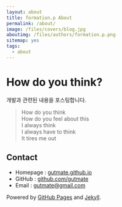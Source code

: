 ```yaml
---
layout: about
title: formation.p About
permalink: /about/
image: /files/covers/blog.jpg
aboutimg: /files/authors/formation.p.png
sitemap: yes
tags:
  - about
---
```

# How do you think?
개발과 관련된 내용을 포스팅합니다.

> How do you think <br>
> How do you feel about this<br>
> I always think <br>
> I always have to think <br>
> It tires me out

## Contact

* Homepage : [gutmate.github.io](http://gutmate.github.io)
* GitHub : [github.com/gutmate](http://github.com/gutmate)
* Email : [gutmate@gmail.com](mailto:gutmate@gmail.com)

Powered by [GitHub Pages](https://pages.github.com) and [Jekyll](https://jekyllrb.com).
